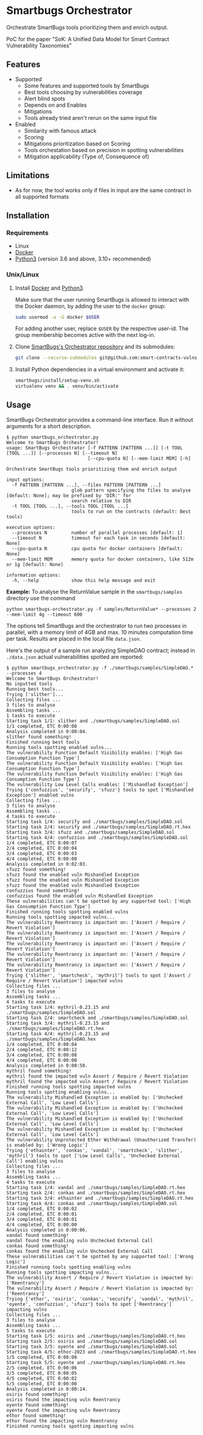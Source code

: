 # Smartbugs Orchestrator

Orchestrate SmartBugs tools prioritizing them and enrich output.

PoC for the paper "SoK: A Unified Data Model for Smart Contract Vulnerability Taxonomies"

## Features

- Supported
    - Some features and supported tools by SmartBugs
    - Best tools choosing by vulnerabilities coverage
    - Alert blind spots
    - Depends on and Enables
    - Mitigations
    - Tools already tried aren't rerun on the same input file
- Enabled
    - Similarity with famous attack
    - Scoring
    - Mitigations prioritization based on Scoring
    - Tools orchestation based on precision in spotting vulnerabilities
    - Mitigation applicability (Type of, Consequence of)

## Limitations

- As for now, the tool works only if files in input are the same contract in all supported formats

## Installation

### Requirements

- Linux
- [Docker](https://docs.docker.com/install)
- [Python3](https://www.python.org) (version 3.6 and above, 3.10+ recommended)

### Unix/Linux

1. Install [Docker](https://docs.docker.com/install) and [Python3](https://www.python.org).

   Make sure that the user running SmartBugs is allowed to interact with the Docker daemon, by adding the user to the `docker` group:

   ```bash
   sudo usermod -a -G docker $USER
   ```
   For adding another user, replace `$USER` by the respective user-id. The group membership becomes active with the next log-in.

2. Clone [SmartBugs's Orchestrator repository](https://gitlab.com/sapienza-phd/projects/smart-contracts/smartbugs-orchestrator) and its submodules:

   ```bash
   git clone --recurse-submodules git@github.com:smart-contracts-vulns-data-model/smartbugs-orchestrator.git
   ```

3. Install Python dependencies in a virtual environment and activate it:

   ```bash
   smartbugs/install/setup-venv.sh
   virtualenv venv && . venv/bin/activate
   ```

## Usage

SmartBugs Orchestrator provides a command-line interface. Run it without arguments for a short description.

```console
$ python smartbugs_orchestrator.py
Welcome to SmartBugs Orchestrator!
usage: SmartBugs Orchestrator [-f PATTERN [PATTERN ...]] [-t TOOL [TOOL ...]] [--processes N] [--timeout N]
                              [--cpu-quota N] [--mem-limit MEM] [-h]

Orchestrate SmartBugs tools prioritizing them and enrich output

input options:
  -f PATTERN [PATTERN ...], --files PATTERN [PATTERN ...]
                        glob pattern specifying the files to analyse [default: None]; may be prefixed by 'DIR:' for
                        search relative to DIR
  -t TOOL [TOOL ...], --tools TOOL [TOOL ...]
                        tools to run on the contracts (default: Best tools)

execution options:
  --processes N         number of parallel processes [default: 1]
  --timeout N           timeout for each task in seconds [default: None]
  --cpu-quota N         cpu quota for docker containers [default: None]
  --mem-limit MEM       memory quota for docker containers, like 512m or 1g [default: None]

information options:
  -h, --help            show this help message and exit
```

**Example:** To analyse the ReturnValue sample in the `smartbugs/samples` directory use the command

```console
python smartbugs-orchestrator.py -f samples/ReturnValue* --processes 2 --mem-limit 4g --timeout 600
```

The options tell SmartBugs and the orchestrator to run two processes in parallel, with a memory limit of 4GB and max. 10 minutes computation time per task.
Results are placed in the local file `data.json`.

Here's the output of a sample run analyzing SimpleDAO contract; instead in `./data.json` actual vulnerabilities spotted are reported:

```console
$ python smartbugs_orchestrator.py -f ./smartbugs/samples/SimpleDAO.* --processes 4
Welcome to SmartBugs Orchestrator!
No inputted tools
Running best tools...
Trying ['slither']...
Collecting files ...
3 files to analyse
Assembling tasks ...
1 tasks to execute
Starting task 1/1: slither and ./smartbugs/samples/SimpleDAO.sol
1/1 completed, ETC 0:00:00
Analysis completed in 0:00:04.
slither found something!
Finished running best tools
Running tools spotting enabled vulns...
The vulnerability Function Default Visibility enables: ['High Gas Consumption Function Type']
The vulnerability Function Default Visibility enables: ['High Gas Consumption Function Type']
The vulnerability Function Default Visibility enables: ['High Gas Consumption Function Type']
The vulnerability Low Level Calls enables: ['Mishandled Exception']
Trying {'confuzzius', 'securify', 'sfuzz'} tools to spot ['Mishandled Exception'] enabled vulns
Collecting files ...
3 files to analyse
Assembling tasks ...
4 tasks to execute
Starting task 1/4: securify and ./smartbugs/samples/SimpleDAO.sol
Starting task 2/4: securify and ./smartbugs/samples/SimpleDAO.rt.hex
Starting task 3/4: sfuzz and ./smartbugs/samples/SimpleDAO.sol
Starting task 4/4: confuzzius and ./smartbugs/samples/SimpleDAO.sol
1/4 completed, ETC 0:00:07
2/4 completed, ETC 0:00:04
3/4 completed, ETC 0:00:03
4/4 completed, ETC 0:00:00
Analysis completed in 0:02:03.
sfuzz found something!
sfuzz found the enabled vuln Mishandled Exception
sfuzz found the enabled vuln Mishandled Exception
sfuzz found the enabled vuln Mishandled Exception
confuzzius found something!
confuzzius found the enabled vuln Mishandled Exception
These vulnerabilities can't be spotted by any supported tool: ['High Gas Consumption Function Type']
Finished running tools spotting enabled vulns
Running tools spotting impacted vulns...
The vulnerability Reentrancy is impactant on: ['Assert / Require / Revert Violation']
The vulnerability Reentrancy is impactant on: ['Assert / Require / Revert Violation']
The vulnerability Reentrancy is impactant on: ['Assert / Require / Revert Violation']
The vulnerability Reentrancy is impactant on: ['Assert / Require / Revert Violation']
The vulnerability Reentrancy is impactant on: ['Assert / Require / Revert Violation']
Trying {'slither', 'smartcheck', 'mythril'} tools to spot ['Assert / Require / Revert Violation'] impacted vulns
Collecting files ...
3 files to analyse
Assembling tasks ...
4 tasks to execute
Starting task 1/4: mythril-0.23.15 and ./smartbugs/samples/SimpleDAO.sol
Starting task 2/4: smartcheck and ./smartbugs/samples/SimpleDAO.sol
Starting task 3/4: mythril-0.23.15 and ./smartbugs/samples/SimpleDAO.rt.hex
Starting task 4/4: mythril-0.23.15 and ./smartbugs/samples/SimpleDAO.hex
1/4 completed, ETC 0:00:04
2/4 completed, ETC 0:00:12
3/4 completed, ETC 0:00:08
4/4 completed, ETC 0:00:00
Analysis completed in 0:00:50.
mythril found something!
mythril found the impacted vuln Assert / Require / Revert Violation
mythril found the impacted vuln Assert / Require / Revert Violation
Finished running tools spotting impacted vulns
Running tools spotting enabling vulns...
The vulnerability Mishandled Exception is enabled by: ['Unchecked External Call', 'Low Level Calls']
The vulnerability Mishandled Exception is enabled by: ['Unchecked External Call', 'Low Level Calls']
The vulnerability Mishandled Exception is enabled by: ['Unchecked External Call', 'Low Level Calls']
The vulnerability Mishandled Exception is enabled by: ['Unchecked External Call', 'Low Level Calls']
The vulnerability Unprotected Ether Withdrawal (Unauthorized Transfer) is enabled by: ['Wrong Logic']
Trying {'ethainter', 'conkas', 'vandal', 'smartcheck', 'slither', 'mythril'} tools to spot ['Low Level Calls', 'Unchecked External Call'] enabling vulns
Collecting files ...
3 files to analyse
Assembling tasks ...
4 tasks to execute
Starting task 1/4: vandal and ./smartbugs/samples/SimpleDAO.rt.hex
Starting task 2/4: conkas and ./smartbugs/samples/SimpleDAO.rt.hex
Starting task 3/4: ethainter and ./smartbugs/samples/SimpleDAO.rt.hex
Starting task 4/4: conkas and ./smartbugs/samples/SimpleDAO.sol
1/4 completed, ETC 0:00:02
2/4 completed, ETC 0:00:01
3/4 completed, ETC 0:00:01
4/4 completed, ETC 0:00:00
Analysis completed in 0:00:06.
vandal found something!
vandal found the enabling vuln Unchecked External Call
conkas found something!
conkas found the enabling vuln Unchecked External Call
These vulnerabilities can't be spotted by any supported tool: ['Wrong Logic']
Finished running tools spotting enabling vulns
Running tools spotting impacting vulns...
The vulnerability Assert / Require / Revert Violation is impacted by: ['Reentrancy']
The vulnerability Assert / Require / Revert Violation is impacted by: ['Reentrancy']
Trying {'ethor', 'osiris', 'conkas', 'securify', 'vandal', 'mythril', 'oyente', 'confuzzius', 'sfuzz'} tools to spot ['Reentrancy'] impacting vulns
Collecting files ...
3 files to analyse
Assembling tasks ...
5 tasks to execute
Starting task 1/5: osiris and ./smartbugs/samples/SimpleDAO.rt.hex
Starting task 2/5: osiris and ./smartbugs/samples/SimpleDAO.sol
Starting task 3/5: oyente and ./smartbugs/samples/SimpleDAO.sol
Starting task 4/5: ethor-2023 and ./smartbugs/samples/SimpleDAO.rt.hex
1/5 completed, ETC 0:00:08
Starting task 5/5: oyente and ./smartbugs/samples/SimpleDAO.rt.hex
2/5 completed, ETC 0:00:06
3/5 completed, ETC 0:00:05
4/5 completed, ETC 0:00:02
5/5 completed, ETC 0:00:00
Analysis completed in 0:00:14.
osiris found something!
osiris found the impacting vuln Reentrancy
oyente found something!
oyente found the impacting vuln Reentrancy
ethor found something!
ethor found the impacting vuln Reentrancy
Finished running tools spotting impacting vulns
```

